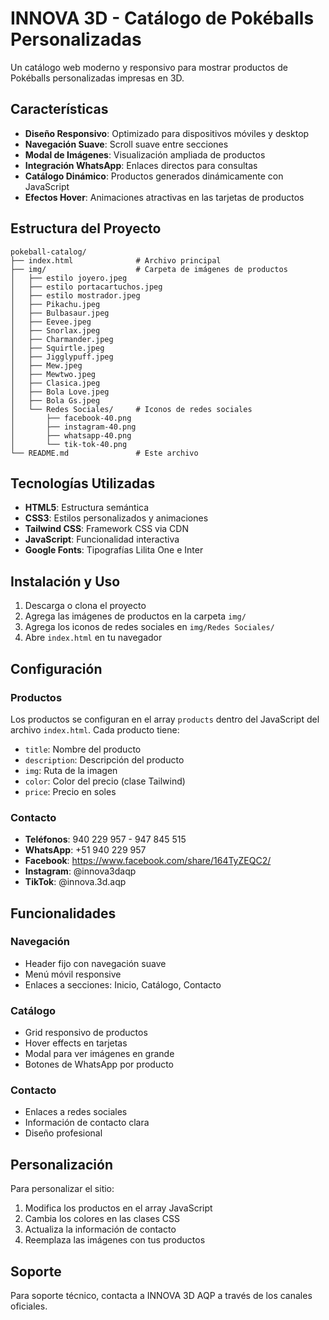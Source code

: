 # INNOVA 3D - Catálogo de Pokéballs Personalizadas

Un catálogo web moderno y responsivo para mostrar productos de Pokéballs personalizadas impresas en 3D.

## Características

- **Diseño Responsivo**: Optimizado para dispositivos móviles y desktop
- **Navegación Suave**: Scroll suave entre secciones
- **Modal de Imágenes**: Visualización ampliada de productos
- **Integración WhatsApp**: Enlaces directos para consultas
- **Catálogo Dinámico**: Productos generados dinámicamente con JavaScript
- **Efectos Hover**: Animaciones atractivas en las tarjetas de productos

## Estructura del Proyecto

```
pokeball-catalog/
├── index.html              # Archivo principal
├── img/                    # Carpeta de imágenes de productos
│   ├── estilo joyero.jpeg
│   ├── estilo portacartuchos.jpeg
│   ├── estilo mostrador.jpeg
│   ├── Pikachu.jpeg
│   ├── Bulbasaur.jpeg
│   ├── Eevee.jpeg
│   ├── Snorlax.jpeg
│   ├── Charmander.jpeg
│   ├── Squirtle.jpeg
│   ├── Jigglypuff.jpeg
│   ├── Mew.jpeg
│   ├── Mewtwo.jpeg
│   ├── Clasica.jpeg
│   ├── Bola Love.jpeg
│   ├── Bola Gs.jpeg
│   └── Redes Sociales/     # Iconos de redes sociales
│       ├── facebook-40.png
│       ├── instagram-40.png
│       ├── whatsapp-40.png
│       └── tik-tok-40.png
└── README.md               # Este archivo
```

## Tecnologías Utilizadas

- **HTML5**: Estructura semántica
- **CSS3**: Estilos personalizados y animaciones
- **Tailwind CSS**: Framework CSS via CDN
- **JavaScript**: Funcionalidad interactiva
- **Google Fonts**: Tipografías Lilita One e Inter

## Instalación y Uso

1. Descarga o clona el proyecto
2. Agrega las imágenes de productos en la carpeta `img/`
3. Agrega los iconos de redes sociales en `img/Redes Sociales/`
4. Abre `index.html` en tu navegador

## Configuración

### Productos
Los productos se configuran en el array `products` dentro del JavaScript del archivo `index.html`. Cada producto tiene:
- `title`: Nombre del producto
- `description`: Descripción del producto
- `img`: Ruta de la imagen
- `color`: Color del precio (clase Tailwind)
- `price`: Precio en soles

### Contacto
- **Teléfonos**: 940 229 957 - 947 845 515
- **WhatsApp**: +51 940 229 957
- **Facebook**: https://www.facebook.com/share/164TyZEQC2/
- **Instagram**: @innova3daqp
- **TikTok**: @innova.3d.aqp

## Funcionalidades

### Navegación
- Header fijo con navegación suave
- Menú móvil responsive
- Enlaces a secciones: Inicio, Catálogo, Contacto

### Catálogo
- Grid responsivo de productos
- Hover effects en tarjetas
- Modal para ver imágenes en grande
- Botones de WhatsApp por producto

### Contacto
- Enlaces a redes sociales
- Información de contacto clara
- Diseño profesional

## Personalización

Para personalizar el sitio:
1. Modifica los productos en el array JavaScript
2. Cambia los colores en las clases CSS
3. Actualiza la información de contacto
4. Reemplaza las imágenes con tus productos

## Soporte

Para soporte técnico, contacta a INNOVA 3D AQP a través de los canales oficiales.
